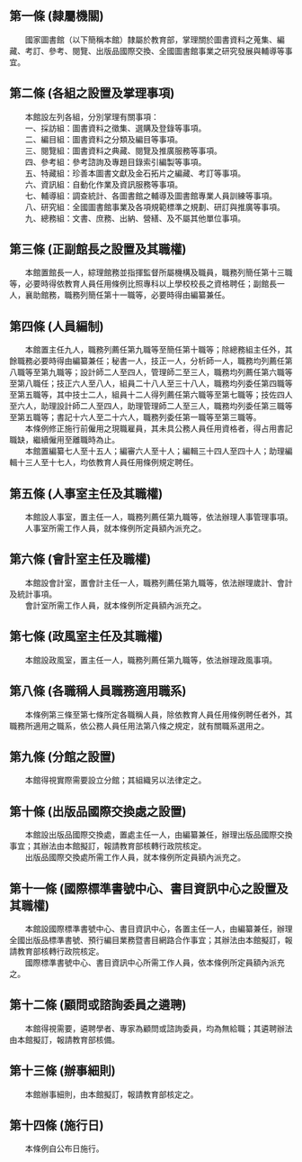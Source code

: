 第一條 (隸屬機關)
-----------------
　　國家圖書館（以下簡稱本館）隸屬於教育部，掌理關於圖書資料之蒐集、編藏、考訂、參考、閱覽、出版品國際交換、全國圖書館事業之研究發展與輔導等事宜。  


第二條 (各組之設置及掌理事項)
-----------------------------
　　本館設左列各組，分別掌理有關事項：  
　　一、採訪組：圖書資料之徵集、選購及登錄等事項。  
　　二、編目組：圖書資料之分類及編目等事項。  
　　三、閱覽組：圖書資料之典藏、閱覽及推廣服務等事項。  
　　四、參考組：參考諮詢及專題目錄索引編製等事項。  
　　五、特藏組：珍善本圖書文獻及金石拓片之編藏、考訂等事項。  
　　六、資訊組：自動化作業及資訊服務等事項。  
　　七、輔導組：調查統計、各圖書館之輔導及圖書館專業人員訓練等事項。  
　　八、研究組：全國圖書館事業及各項規範標準之規劃、研訂與推廣等事項。  
　　九、總務組：文書、庶務、出納、營繕、及不屬其他單位事項。  


第三條 (正副館長之設置及其職權)
-------------------------------
　　本館置館長一人，綜理館務並指揮監督所屬機構及職員，職務列簡任第十三職等，必要時得依教育人員任用條例比照專科以上學校校長之資格聘任；副館長一人，襄助館務，職務列簡任第十一職等，必要時得由編纂兼任。  


第四條 (人員編制)
-----------------
　　本館置主任九人，職務列薦任第九職等至簡任第十職等；除總務組主任外，其餘職務必要時得由編纂兼任；秘書一人，技正一人，分析師一人，職務均列薦任第八職等至第九職等；設計師二人至四人，管理師二至三人，職務均列薦任第六職等至第八職任；技正六人至八人，組員二十八人至三十八人，職務均列委任第四職等至第五職等，其中技士二人，組員十二人得列薦任第六職等至第七職等；技佐四人至六人，助理設計師二人至四人，助理管理師二人至三人，職務均列委任第三職等至第五職等；書記十六人至二十六人，職務列委任第一職等至第三職等。  
　　本條例修正施行前僱用之現職雇員，其未具公務人員任用資格者，得占用書記職缺，繼續僱用至離職時為止。  
　　本館置編纂七人至十五人；編審六人至十人；編輯三十四人至四十人；助理編輯十三人至十七人，均依教育人員任用條例規定聘任。  


第五條 (人事室主任及其職權)
---------------------------
　　本館設人事室，置主任一人，職務列薦任第九職等，依法辦理人事管理事項。  
　　人事室所需工作人員，就本條例所定員額內派充之。  


第六條 (會計室主任及職權)
-------------------------
　　本館設會計室，置會計主任一人，職務列薦任第九職等，依法辦理歲計、會計及統計事項。  
　　會計室所需工作人員，就本條例所定員額內派充之。  


第七條 (政風室主任及其職權)
---------------------------
　　本館設政風室，置主任一人，職務列薦任第九職等，依法辦理政風事項。  


第八條 (各職稱人員職務適用職系)
-------------------------------
　　本條例第三條至第七條所定各職稱人員，除依教育人員任用條例聘任者外，其職務所適用之職系，依公務人員任用法第八條之規定，就有關職系選用之。  


第九條 (分館之設置)
-------------------
　　本館得視實際需要設立分館；其組織另以法律定之。  


第十條 (出版品國際交換處之設置)
-------------------------------
　　本館設出版品國際交換處，置處主任一人，由編纂兼任，辦理出版品國際交換事宜；其辦法由本館擬訂，報請教育部核轉行政院核定。  
　　出版品國際交換處所需工作人員，就本條例所定員額內派充之。  


第十一條 (國際標準書號中心、書目資訊中心之設置及其職權)
-------------------------------------------------------
　　本館設國際標準書號中心、書目資訊中心，各置主任一人，由編纂兼任，辦理全國出版品標準書號、預行編目業務暨書目網路合作事宜；其辦法由本館擬訂，報請教育部核轉行政院核定。  
　　國際標準書號中心、書目資訊中心所需工作人員，依本條例所定員額內派充之。  


第十二條 (顧問或諮詢委員之遴聘)
-------------------------------
　　本館得視需要，遴聘學者、專家為顧問或諮詢委員，均為無給職；其遴聘辦法由本館擬訂，報請教育部核備。  


第十三條 (辦事細則)
-------------------
　　本館辦事細則，由本館擬訂，報請教育部核定之。  


第十四條 (施行日)
-----------------
　　本條例自公布日施行。